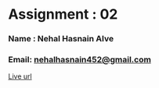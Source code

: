 


# Assignment :  02
### Name :  Nehal Hasnain Alve
### Email: nehalhasnain452@gmail.com
[ Live url](https://2021331063.github.io/Css-Html-Assignment-/)
